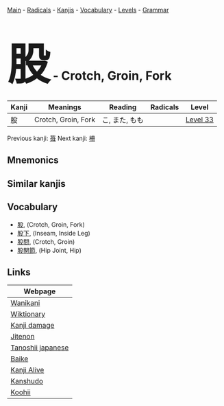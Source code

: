 <style> bigfont {font-size: 100px}</style>
[Main](../index.md) -
[Radicals](../radicals.md) -
[Kanjis](../kanjis.md) -
[Vocabulary](../vocabulary.md) -
[Levels](../levels.md) -
[Grammar](../grammar.md)
# <bigfont> 股</bigfont> - Crotch, Groin, Fork 

| Kanji | Meanings | Reading | Radicals | Level |
| --- | --- | --- | --- | --- |
| 股 | Crotch, Groin, Fork | こ, また, もも |  | [Level 33](../levels/wk_level33.md) |

Previous kanji: [苺](苺.md) Next kanji: [柵](柵.md) 

## Mnemonics
 


## Similar kanjis
 


## Vocabulary
 * [股](../vocabulary/股.md), (Crotch, Groin, Fork)
* [股下](../vocabulary/股.md), (Inseam, Inside Leg)
* [股間](../vocabulary/股.md), (Crotch, Groin)
* [股関節](../vocabulary/股.md), (Hip Joint, Hip)



## Links 

| Webpage |
| --- |
| [Wanikani          ](https://www.wanikani.com/kanji/股) |
| [Wiktionary        ](https://en.wiktionary.org/wiki/股) |
| [Kanji damage      ](http://www.kanjidamage.com/kanji/search?utf8=✓&q=股) |
| [Jitenon           ](https://jitenon.com/kanji/股) |
| [Tanoshii japanese ](https://www.tanoshiijapanese.com/dictionary/kanji.cfm?k=股) |
| [Baike             ](https://baike.baidu.com/item/股) |
| [Kanji Alive       ](https://app.kanjialive.com/股) |
| [Kanshudo          ](https://www.kanshudo.com/searchmn?q=股) |
| [Koohii            ](https://kanji.koohii.com/study/kanji/股) |
